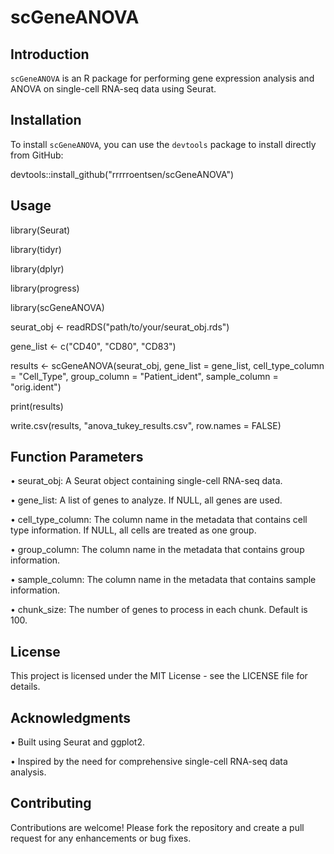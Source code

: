# scGeneANOVA
## Introduction
`scGeneANOVA` is an R package for performing gene expression analysis and ANOVA on single-cell RNA-seq data using Seurat.

## Installation
To install `scGeneANOVA`, you can use the `devtools` package to install directly from GitHub:

devtools::install_github("rrrrroentsen/scGeneANOVA")

## Usage

library(Seurat)

library(tidyr)

library(dplyr)

library(progress)

library(scGeneANOVA)

seurat_obj <- readRDS("path/to/your/seurat_obj.rds")

gene_list <- c("CD40", "CD80", "CD83")

results <- scGeneANOVA(seurat_obj, gene_list = gene_list, cell_type_column = "Cell_Type", group_column = "Patient_ident", sample_column = "orig.ident")

print(results)

write.csv(results, "anova_tukey_results.csv", row.names = FALSE)

## Function Parameters
•	seurat_obj: A Seurat object containing single-cell RNA-seq data.

•	gene_list: A list of genes to analyze. If NULL, all genes are used.

•	cell_type_column: The column name in the metadata that contains cell type information. If NULL, all cells are treated as one group.

•	group_column: The column name in the metadata that contains group information.

•	sample_column: The column name in the metadata that contains sample information.

•	chunk_size: The number of genes to process in each chunk. Default is 100.

## License
This project is licensed under the MIT License - see the LICENSE file for details.

## Acknowledgments
•	Built using Seurat and ggplot2.

•	Inspired by the need for comprehensive single-cell RNA-seq data analysis.

## Contributing
Contributions are welcome! Please fork the repository and create a pull request for any enhancements or bug fixes.
